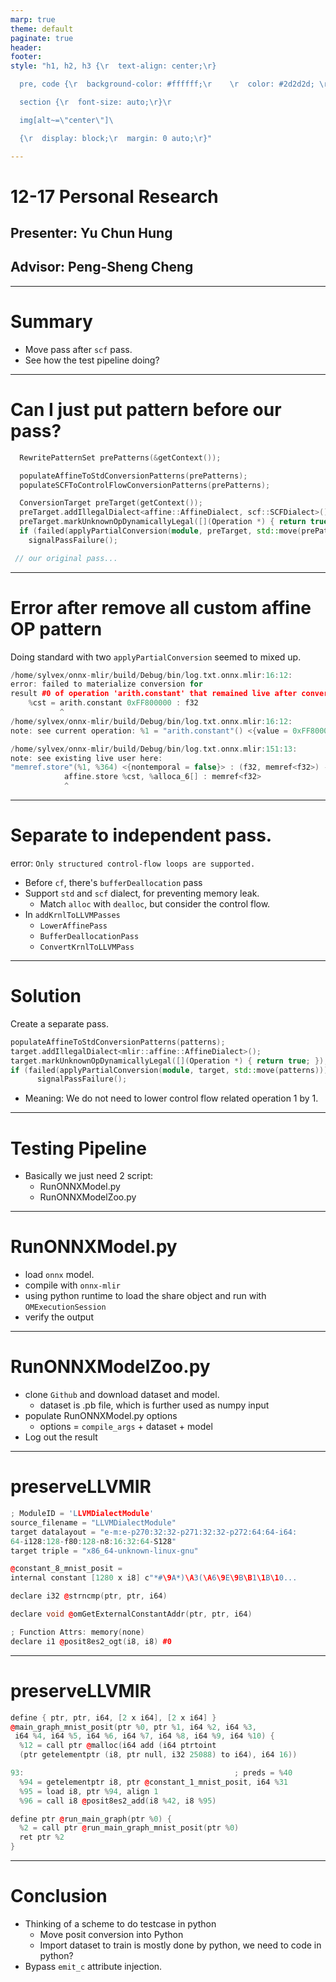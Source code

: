 ```yaml
---
marp: true
theme: default
paginate: true
header: 
footer: 
style: "h1, h2, h3 {\r  text-align: center;\r}

  pre, code {\r  background-color: #ffffff;\r    \r  color: #2d2d2d; \r  \r  font-size: auto;\r }\r

  section {\r  font-size: auto;\r}\r

  img[alt~=\"center\"]\ 

  {\r  display: block;\r  margin: 0 auto;\r}"

---
```


# 12-17 Personal Research
## Presenter: Yu Chun Hung
## Advisor: Peng-Sheng Cheng

---

# Summary

- Move pass after `scf` pass.
- See how the test pipeline doing?

---

# Can I just put pattern before our pass?

```cpp
  RewritePatternSet prePatterns(&getContext());

  populateAffineToStdConversionPatterns(prePatterns);
  populateSCFToControlFlowConversionPatterns(prePatterns);

  ConversionTarget preTarget(getContext());
  preTarget.addIllegalDialect<affine::AffineDialect, scf::SCFDialect>();
  preTarget.markUnknownOpDynamicallyLegal([](Operation *) { return true; });
  if (failed(applyPartialConversion(module, preTarget, std::move(prePatterns))))
    signalPassFailure();

 // our original pass...
```

---

# Error after remove all custom affine OP pattern

Doing standard with two `applyPartialConversion` seemed to mixed up.

```cpp
/home/sylvex/onnx-mlir/build/Debug/bin/log.txt.onnx.mlir:16:12: 
error: failed to materialize conversion for 
result #0 of operation 'arith.constant' that remained live after conversion
    %cst = arith.constant 0xFF800000 : f32
           ^
/home/sylvex/onnx-mlir/build/Debug/bin/log.txt.onnx.mlir:16:12: 
note: see current operation: %1 = "arith.constant"() <{value = 0xFF800000 : f32}> : () -> f32

/home/sylvex/onnx-mlir/build/Debug/bin/log.txt.onnx.mlir:151:13: 
note: see existing live user here: 
"memref.store"(%1, %364) <{nontemporal = false}> : (f32, memref<f32>) -> ()
            affine.store %cst, %alloca_6[] : memref<f32>
            ^
```

---

# Separate to independent pass.

error: `Only structured control-flow loops are supported.`

- Before `cf`, there's `bufferDeallocation` pass
- Support `std` and `scf` dialect, for preventing memory leak.
	- Match `alloc` with `dealloc`, but consider the control flow.
- In `addKrnlToLLVMPasses`
	- `LowerAffinePass`
	- `BufferDeallocationPass`
	- `ConvertKrnlToLLVMPass`

---

# Solution

Create a separate pass.

```cpp
populateAffineToStdConversionPatterns(patterns);
target.addIllegalDialect<mlir::affine::AffineDialect>();
target.markUnknownOpDynamicallyLegal([](Operation *) { return true; });
if (failed(applyPartialConversion(module, target, std::move(patterns))))
      signalPassFailure();
```

- Meaning: We do not need to lower control flow related operation 1 by 1.

---

# Testing Pipeline

- Basically we just need 2 script:
	- RunONNXModel.py
	- RunONNXModelZoo.py

---

# RunONNXModel.py

- load `onnx` model.
- compile with `onnx-mlir`
- using python runtime to load the share object and run with `OMExecutionSession`
- verify the output

---

# RunONNXModelZoo.py

- clone `Github` and download dataset and model.
	- dataset is .pb file, which is further used as numpy input
- populate RunONNXModel.py options
	- options = `compile_args` + dataset + model
- Log out the result

---

# preserveLLVMIR

```cpp
; ModuleID = 'LLVMDialectModule'
source_filename = "LLVMDialectModule"
target datalayout = "e-m:e-p270:32:32-p271:32:32-p272:64:64-i64:
64-i128:128-f80:128-n8:16:32:64-S128"
target triple = "x86_64-unknown-linux-gnu"

@constant_8_mnist_posit = 
internal constant [1280 x i8] c"*#\9A*)\A3(\A6\9E\9B\B1\1B\10...

declare i32 @strncmp(ptr, ptr, i64)

declare void @omGetExternalConstantAddr(ptr, ptr, i64)

; Function Attrs: memory(none)
declare i1 @posit8es2_ogt(i8, i8) #0
```
---

# preserveLLVMIR

```cpp
define { ptr, ptr, i64, [2 x i64], [2 x i64] } 
@main_graph_mnist_posit(ptr %0, ptr %1, i64 %2, i64 %3,
 i64 %4, i64 %5, i64 %6, i64 %7, i64 %8, i64 %9, i64 %10) {
  %12 = call ptr @malloc(i64 add (i64 ptrtoint 
  (ptr getelementptr (i8, ptr null, i32 25088) to i64), i64 16))

93:                                               ; preds = %40
  %94 = getelementptr i8, ptr @constant_1_mnist_posit, i64 %31
  %95 = load i8, ptr %94, align 1
  %96 = call i8 @posit8es2_add(i8 %42, i8 %95)

define ptr @run_main_graph(ptr %0) {
  %2 = call ptr @run_main_graph_mnist_posit(ptr %0)
  ret ptr %2
}
```

---

# Conclusion

- Thinking of a scheme to do testcase in python
	- Move posit conversion into Python
	- Import dataset to train is mostly done by python, we need to code in python?
- Bypass `emit_c` attribute injection.